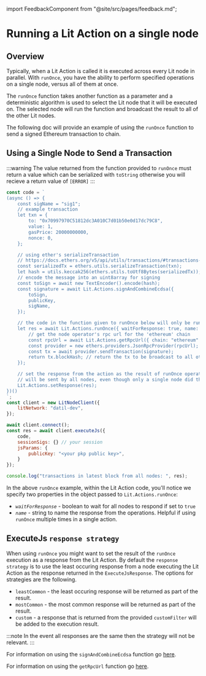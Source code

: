 import FeedbackComponent from "@site/src/pages/feedback.md";

# Running a Lit Action on a single node

## Overview

Typically, when a Lit Action is called it is executed across every Lit node in parallel. With `runOnce`, you have the ability to perform specified operations on a single node, versus all of them at once.

The `runOnce` function takes another function as a parameter and a deterministic algorithm is used to select the Lit node that it will be executed on. The selected node will run the function and broadcast the result to all of the other Lit nodes.

The following doc will provide an example of using the `runOnce` function to send a signed Ethereum transaction to chain. 

## Using a Single Node to Send a Transaction

:::warning
The value returned from the function provided to `runOnce` must return a value which can be serialized with `toString` otherwise you will recieve a return value of `[ERROR]`
:::

```js
const code = `
(async () => {
    const sigName = "sig1";
    // example transaction
    let txn = {
        to: "0x70997970C51812dc3A010C7d01b50e0d17dc79C8",
        value: 1,
        gasPrice: 20000000000,
        nonce: 0,
    };

    // using ether's serializeTransaction
    // https://docs.ethers.org/v5/api/utils/transactions/#transactions--functions
    const serializedTx = ethers.utils.serializeTransaction(txn);
    let hash = utils.keccak256(ethers.utils.toUtf8Bytes(serializedTx));
    // encode the message into an uint8array for signing
    const toSign = await new TextEncoder().encode(hash);
    const signature = await Lit.Actions.signAndCombineEcdsa({
        toSign,
        publicKey,
        sigName,
    });

    // the code in the function given to runOnce below will only be run by one node
    let res = await Lit.Actions.runOnce({ waitForResponse: true, name: "txnSender" }, async () => {
        // get the node operator's rpc url for the 'ethereum' chain
        const rpcUrl = await Lit.Actions.getRpcUrl({ chain: "ethereum" });
        const provider = new ethers.providers.JsonRpcProvider(rpcUrl);
        const tx = await provider.sendTransaction(signature);
        return tx.blockHash; // return the tx to be broadcast to all other nodes
    });

    // set the response from the action as the result of runOnce operation
    // will be sent by all nodes, even though only a single node did the computation
    Lit.Actions.setResponse(res);
})()
`;
const client = new LitNodeClient({
    litNetwork: "datil-dev",
});

await client.connect();
const res = await client.executeJs({
    code,
    sessionSigs: {} // your session
    jsParams: {
        publicKey: "<your pkp public key>",
    }
});

console.log("transactions in latest block from all nodes: ", res);
```
In the above `runOnce` example, within the Lit Action code, you'll notice we specify two properties in the object passed to `Lit.Actions.runOnce`:
- *`waitForResponse`* - boolean to wait for all nodes to respond if set to `true`
- *`name`* - string to name the response from the operations. Helpful if using `runOnce` multiple times in a single action.


## ExecuteJs `response strategy`

When using `runOnce` you might want to set the result of the `runOnce` execution as a response from the Lit Action. By default the `response strategy` is to use the least occuring response from a node executing the Lit Action as the response returned in the `ExecuteJsResponse`. The options for strategies are the following.

- `leastCommon` - the least occuring response will be returned as part of the result.
- `mostCommon` - the most common response will be returned as part of the result.
- `custom` - a response that is returned from the provided `customFilter` will be added to the execution result.

:::note
In the event all responses are the same then the strategy will not be relevant.
:::

For information on using the `signAndCombineEcdsa` function go [here](./combining-signatures.md).

For information on using the `getRpcUrl` function go [here](./get-rpc-url.md).
